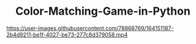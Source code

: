 
<h1 align="center">Color-Matching-Game-in-Python</h1>


<p align="center">
  
https://user-images.githubusercontent.com/78868769/164151187-2b4d9211-be1f-4027-be73-277c8d379058.mp4
  
</p>



